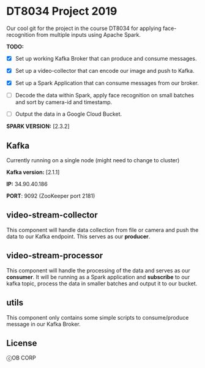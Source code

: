 # DT8034 Project 2019
Our cool git for the project in the course DT8034 for applying face-recognition from multiple inputs using Apache Spark.  

**TODO:**

- [x] Set up working Kafka Broker that can produce and consume messages.
- [x] Set up a video-collector that can encode our image and push to Kafka.
- [x] Set up a Spark Application that can consume messages from our broker.
- [ ] Decode the data within Spark, apply face recognition on small batches and sort by camera-id and timestamp. 
- [ ] Output the data in a Google Cloud Bucket. 


**SPARK VERSION:** [2.3.2]


## Kafka
Currently running on a single node (might need to change to cluster)

**Kafka version:** [2.1.1] 

**IP:** 34.90.40.186 

**PORT**: 9092 (ZooKeeper port 2181) 
	


## video-stream-collector

This component will handle data collection from file or camera and push the data to our Kafka endpoint. This serves as our **producer**. 

## video-stream-processor

This component will handle the processing of the data and serves as our **consumer**. It will be running as a Spark application and **subscribe** to our kafka topic, process the data in smaller batches and output it to our bucket. 

## utils

This component only contains some simple scripts to consume/produce message in our Kafka Broker. 


## License

ⓒOB CORP
